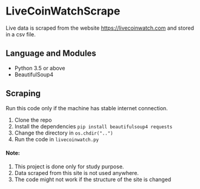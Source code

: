 # LiveCoinWatchScrape
Live data is scraped from the website https://livecoinwatch.com and stored in a csv file.  

## Language and Modules
- Python 3.5 or above
- BeautifulSoup4

## Scraping
Run this code only if the machine has stable internet connection.
1. Clone the repo
2. Install the dependencies `pip install beautifulsoup4 requests`
3. Change the directory in `os.chdir("..")`
4. Run the code in `livecoinwatch.py`

#### Note:
1. This project is done only for study purpose.
2. Data scraped from this site is not used anywhere.
3. The code might not work if the structure of the site is changed
